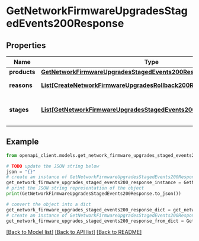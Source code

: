 # GetNetworkFirmwareUpgradesStagedEvents200Response


## Properties

Name | Type | Description | Notes
------------ | ------------- | ------------- | -------------
**products** | [**GetNetworkFirmwareUpgradesStagedEvents200ResponseProducts**](GetNetworkFirmwareUpgradesStagedEvents200ResponseProducts.md) |  | [optional] 
**reasons** | [**List[CreateNetworkFirmwareUpgradesRollback200ResponseReasonsInner]**](CreateNetworkFirmwareUpgradesRollback200ResponseReasonsInner.md) | Reasons for the rollback | [optional] 
**stages** | [**List[GetNetworkFirmwareUpgradesStagedEvents200ResponseStagesInner]**](GetNetworkFirmwareUpgradesStagedEvents200ResponseStagesInner.md) | The ordered stages in the network | [optional] 

## Example

```python
from openapi_client.models.get_network_firmware_upgrades_staged_events200_response import GetNetworkFirmwareUpgradesStagedEvents200Response

# TODO update the JSON string below
json = "{}"
# create an instance of GetNetworkFirmwareUpgradesStagedEvents200Response from a JSON string
get_network_firmware_upgrades_staged_events200_response_instance = GetNetworkFirmwareUpgradesStagedEvents200Response.from_json(json)
# print the JSON string representation of the object
print(GetNetworkFirmwareUpgradesStagedEvents200Response.to_json())

# convert the object into a dict
get_network_firmware_upgrades_staged_events200_response_dict = get_network_firmware_upgrades_staged_events200_response_instance.to_dict()
# create an instance of GetNetworkFirmwareUpgradesStagedEvents200Response from a dict
get_network_firmware_upgrades_staged_events200_response_from_dict = GetNetworkFirmwareUpgradesStagedEvents200Response.from_dict(get_network_firmware_upgrades_staged_events200_response_dict)
```
[[Back to Model list]](../README.md#documentation-for-models) [[Back to API list]](../README.md#documentation-for-api-endpoints) [[Back to README]](../README.md)


